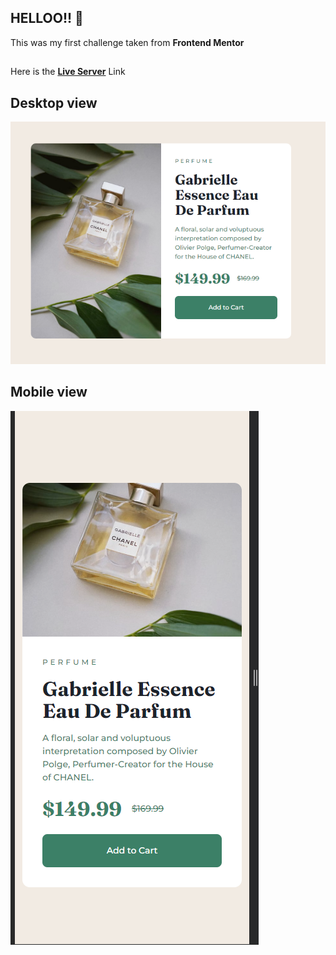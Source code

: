 


## HELLOO!! 👋

This was my first challenge taken from **Frontend Mentor**
##
Here is the **[Live Server](http://127.0.0.1:5500/product-preview-card-component-main/fm-project1/index.html)** Link
## Desktop view
![Desktop view](./fm-project1/images/Screenshot%202023-12-02%20100031.png)

## Mobile view

![Mobile view](./fm-project1/images/Screenshot%202023-12-02%20100050.png)


